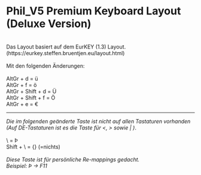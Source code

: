 # Phil_V5 Premium Keyboard Layout (Deluxe Version)


<br />
Das Layout basiert auf dem EurKEY (1.3) Layout.<br />
(https://eurkey.steffen.bruentjen.eu/layout.html)<br />
<br />
Mit den folgenden Änderungen:<br />
<br />
AltGr + d = ü<br />
AltGr + f = ö<br />
AltGr + Shift + d = Ü<br />
AltGr + Shift + f = Ö<br />
AltGr + e = €<br />

---


*Die im folgenden geänderte Taste ist nicht auf allen Tastaturen vorhanden<br />
(Auf DE-Tastaturen ist es die Taste für <, > sowie | )*.<br />
<br />
\ = Þ<br />
Shift + \ = {} (=nichts)<br />
<br />
*Diese Taste ist für persönliche Re-mappings gedacht.<br />
Beispiel: Þ -> F11* <br />
